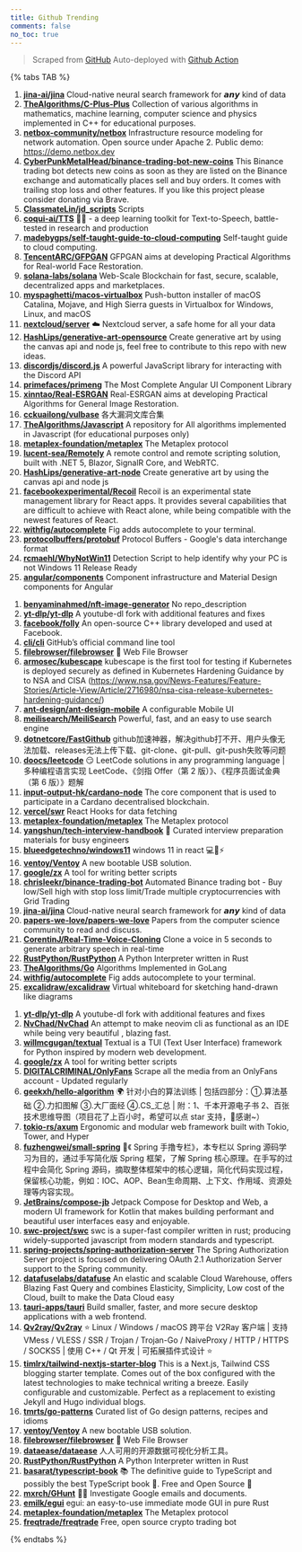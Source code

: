 ```yaml
---
title: Github Trending
comments: false
no_toc: true
---
```


> Scraped from [GitHub](https://github.com/trending)
Auto-deployed with [Github Action](https://docs.github.com/en/actions)

{% tabs TAB %}
<!-- tab Daily -->
1. [**jina-ai/jina**](https://github.com/jina-ai/jina)
Cloud-native neural search framework for 𝙖𝙣𝙮 kind of data
2. [**TheAlgorithms/C-Plus-Plus**](https://github.com/TheAlgorithms/C-Plus-Plus)
Collection of various algorithms in mathematics, machine learning, computer science and physics implemented in C++ for educational purposes.
3. [**netbox-community/netbox**](https://github.com/netbox-community/netbox)
Infrastructure resource modeling for network automation. Open source under Apache 2. Public demo: https://demo.netbox.dev
4. [**CyberPunkMetalHead/binance-trading-bot-new-coins**](https://github.com/CyberPunkMetalHead/binance-trading-bot-new-coins)
This Binance trading bot detects new coins as soon as they are listed on the Binance exchange and automatically places sell and buy orders. It comes with trailing stop loss and other features. If you like this project please consider donating via Brave.
5. [**ClassmateLin/jd_scripts**](https://github.com/ClassmateLin/jd_scripts)
Scripts
6. [**coqui-ai/TTS**](https://github.com/coqui-ai/TTS)
🐸💬 - a deep learning toolkit for Text-to-Speech, battle-tested in research and production
7. [**madebygps/self-taught-guide-to-cloud-computing**](https://github.com/madebygps/self-taught-guide-to-cloud-computing)
Self-taught guide to cloud computing.
8. [**TencentARC/GFPGAN**](https://github.com/TencentARC/GFPGAN)
GFPGAN aims at developing Practical Algorithms for Real-world Face Restoration.
9. [**solana-labs/solana**](https://github.com/solana-labs/solana)
Web-Scale Blockchain for fast, secure, scalable, decentralized apps and marketplaces.
10. [**myspaghetti/macos-virtualbox**](https://github.com/myspaghetti/macos-virtualbox)
Push-button installer of macOS Catalina, Mojave, and High Sierra guests in Virtualbox for Windows, Linux, and macOS
11. [**nextcloud/server**](https://github.com/nextcloud/server)
☁️ Nextcloud server, a safe home for all your data
12. [**HashLips/generative-art-opensource**](https://github.com/HashLips/generative-art-opensource)
Create generative art by using the canvas api and node js, feel free to contribute to this repo with new ideas.
13. [**discordjs/discord.js**](https://github.com/discordjs/discord.js)
A powerful JavaScript library for interacting with the Discord API
14. [**primefaces/primeng**](https://github.com/primefaces/primeng)
The Most Complete Angular UI Component Library
15. [**xinntao/Real-ESRGAN**](https://github.com/xinntao/Real-ESRGAN)
Real-ESRGAN aims at developing Practical Algorithms for General Image Restoration.
16. [**cckuailong/vulbase**](https://github.com/cckuailong/vulbase)
各大漏洞文库合集
17. [**TheAlgorithms/Javascript**](https://github.com/TheAlgorithms/Javascript)
A repository for All algorithms implemented in Javascript (for educational purposes only)
18. [**metaplex-foundation/metaplex**](https://github.com/metaplex-foundation/metaplex)
The Metaplex protocol
19. [**lucent-sea/Remotely**](https://github.com/lucent-sea/Remotely)
A remote control and remote scripting solution, built with .NET 5, Blazor, SignalR Core, and WebRTC.
20. [**HashLips/generative-art-node**](https://github.com/HashLips/generative-art-node)
Create generative art by using the canvas api and node js
21. [**facebookexperimental/Recoil**](https://github.com/facebookexperimental/Recoil)
Recoil is an experimental state management library for React apps. It provides several capabilities that are difficult to achieve with React alone, while being compatible with the newest features of React.
22. [**withfig/autocomplete**](https://github.com/withfig/autocomplete)
Fig adds autocomplete to your terminal.
23. [**protocolbuffers/protobuf**](https://github.com/protocolbuffers/protobuf)
Protocol Buffers - Google's data interchange format
24. [**rcmaehl/WhyNotWin11**](https://github.com/rcmaehl/WhyNotWin11)
Detection Script to help identify why your PC is not Windows 11 Release Ready
25. [**angular/components**](https://github.com/angular/components)
Component infrastructure and Material Design components for Angular
<!-- endtab -->
<!-- tab Weekly -->
1. [**benyaminahmed/nft-image-generator**](https://github.com/benyaminahmed/nft-image-generator)
No repo_description
2. [**yt-dlp/yt-dlp**](https://github.com/yt-dlp/yt-dlp)
A youtube-dl fork with additional features and fixes
3. [**facebook/folly**](https://github.com/facebook/folly)
An open-source C++ library developed and used at Facebook.
4. [**cli/cli**](https://github.com/cli/cli)
GitHub’s official command line tool
5. [**filebrowser/filebrowser**](https://github.com/filebrowser/filebrowser)
📂 Web File Browser
6. [**armosec/kubescape**](https://github.com/armosec/kubescape)
kubescape is the first tool for testing if Kubernetes is deployed securely as defined in Kubernetes Hardening Guidance by to NSA and CISA (https://www.nsa.gov/News-Features/Feature-Stories/Article-View/Article/2716980/nsa-cisa-release-kubernetes-hardening-guidance/)
7. [**ant-design/ant-design-mobile**](https://github.com/ant-design/ant-design-mobile)
A configurable Mobile UI
8. [**meilisearch/MeiliSearch**](https://github.com/meilisearch/MeiliSearch)
Powerful, fast, and an easy to use search engine
9. [**dotnetcore/FastGithub**](https://github.com/dotnetcore/FastGithub)
github加速神器，解决github打不开、用户头像无法加载、releases无法上传下载、git-clone、git-pull、git-push失败等问题
10. [**doocs/leetcode**](https://github.com/doocs/leetcode)
😏 LeetCode solutions in any programming language | 多种编程语言实现 LeetCode、《剑指 Offer（第 2 版）》、《程序员面试金典（第 6 版）》题解
11. [**input-output-hk/cardano-node**](https://github.com/input-output-hk/cardano-node)
The core component that is used to participate in a Cardano decentralised blockchain.
12. [**vercel/swr**](https://github.com/vercel/swr)
React Hooks for data fetching
13. [**metaplex-foundation/metaplex**](https://github.com/metaplex-foundation/metaplex)
The Metaplex protocol
14. [**yangshun/tech-interview-handbook**](https://github.com/yangshun/tech-interview-handbook)
💯 Curated interview preparation materials for busy engineers
15. [**blueedgetechno/windows11**](https://github.com/blueedgetechno/windows11)
windows 11 in react 💻🌈⚡
16. [**ventoy/Ventoy**](https://github.com/ventoy/Ventoy)
A new bootable USB solution.
17. [**google/zx**](https://github.com/google/zx)
A tool for writing better scripts
18. [**chrisleekr/binance-trading-bot**](https://github.com/chrisleekr/binance-trading-bot)
Automated Binance trading bot - Buy low/Sell high with stop loss limit/Trade multiple cryptocurrencies with Grid Trading
19. [**jina-ai/jina**](https://github.com/jina-ai/jina)
Cloud-native neural search framework for 𝙖𝙣𝙮 kind of data
20. [**papers-we-love/papers-we-love**](https://github.com/papers-we-love/papers-we-love)
Papers from the computer science community to read and discuss.
21. [**CorentinJ/Real-Time-Voice-Cloning**](https://github.com/CorentinJ/Real-Time-Voice-Cloning)
Clone a voice in 5 seconds to generate arbitrary speech in real-time
22. [**RustPython/RustPython**](https://github.com/RustPython/RustPython)
A Python Interpreter written in Rust
23. [**TheAlgorithms/Go**](https://github.com/TheAlgorithms/Go)
Algorithms Implemented in GoLang
24. [**withfig/autocomplete**](https://github.com/withfig/autocomplete)
Fig adds autocomplete to your terminal.
25. [**excalidraw/excalidraw**](https://github.com/excalidraw/excalidraw)
Virtual whiteboard for sketching hand-drawn like diagrams
<!-- endtab -->
<!-- tab Monthly -->
1. [**yt-dlp/yt-dlp**](https://github.com/yt-dlp/yt-dlp)
A youtube-dl fork with additional features and fixes
2. [**NvChad/NvChad**](https://github.com/NvChad/NvChad)
An attempt to make neovim cli as functional as an IDE while being very beautiful , blazing fast.
3. [**willmcgugan/textual**](https://github.com/willmcgugan/textual)
Textual is a TUI (Text User Interface) framework for Python inspired by modern web development.
4. [**google/zx**](https://github.com/google/zx)
A tool for writing better scripts
5. [**DIGITALCRIMINAL/OnlyFans**](https://github.com/DIGITALCRIMINAL/OnlyFans)
Scrape all the media from an OnlyFans account - Updated regularly
6. [**geekxh/hello-algorithm**](https://github.com/geekxh/hello-algorithm)
🌍 针对小白的算法训练 | 包括四部分：①.算法基础 ②.力扣图解 ③.大厂面经 ④.CS_汇总 | 附：1、千本开源电子书 2、百张技术思维导图（项目花了上百小时，希望可以点 star 支持，🌹感谢~）
7. [**tokio-rs/axum**](https://github.com/tokio-rs/axum)
Ergonomic and modular web framework built with Tokio, Tower, and Hyper
8. [**fuzhengwei/small-spring**](https://github.com/fuzhengwei/small-spring)
🌱《 Spring 手撸专栏》，本专栏以 Spring 源码学习为目的，通过手写简化版 Spring 框架，了解 Spring 核心原理。在手写的过程中会简化 Spring 源码，摘取整体框架中的核心逻辑，简化代码实现过程，保留核心功能，例如：IOC、AOP、Bean生命周期、上下文、作用域、资源处理等内容实现。
9. [**JetBrains/compose-jb**](https://github.com/JetBrains/compose-jb)
Jetpack Compose for Desktop and Web, a modern UI framework for Kotlin that makes building performant and beautiful user interfaces easy and enjoyable.
10. [**swc-project/swc**](https://github.com/swc-project/swc)
swc is a super-fast compiler written in rust; producing widely-supported javascript from modern standards and typescript.
11. [**spring-projects/spring-authorization-server**](https://github.com/spring-projects/spring-authorization-server)
The Spring Authorization Server project is focused on delivering OAuth 2.1 Authorization Server support to the Spring community.
12. [**datafuselabs/datafuse**](https://github.com/datafuselabs/datafuse)
An elastic and scalable Cloud Warehouse, offers Blazing Fast Query and combines Elasticity, Simplicity, Low cost of the Cloud, built to make the Data Cloud easy
13. [**tauri-apps/tauri**](https://github.com/tauri-apps/tauri)
Build smaller, faster, and more secure desktop applications with a web frontend.
14. [**Qv2ray/Qv2ray**](https://github.com/Qv2ray/Qv2ray)
⭐ Linux / Windows / macOS 跨平台 V2Ray 客户端 | 支持 VMess / VLESS / SSR / Trojan / Trojan-Go / NaiveProxy / HTTP / HTTPS / SOCKS5 | 使用 C++ / Qt 开发 | 可拓展插件式设计 ⭐
15. [**timlrx/tailwind-nextjs-starter-blog**](https://github.com/timlrx/tailwind-nextjs-starter-blog)
This is a Next.js, Tailwind CSS blogging starter template. Comes out of the box configured with the latest technologies to make technical writing a breeze. Easily configurable and customizable. Perfect as a replacement to existing Jekyll and Hugo individual blogs.
16. [**tmrts/go-patterns**](https://github.com/tmrts/go-patterns)
Curated list of Go design patterns, recipes and idioms
17. [**ventoy/Ventoy**](https://github.com/ventoy/Ventoy)
A new bootable USB solution.
18. [**filebrowser/filebrowser**](https://github.com/filebrowser/filebrowser)
📂 Web File Browser
19. [**dataease/dataease**](https://github.com/dataease/dataease)
人人可用的开源数据可视化分析工具。
20. [**RustPython/RustPython**](https://github.com/RustPython/RustPython)
A Python Interpreter written in Rust
21. [**basarat/typescript-book**](https://github.com/basarat/typescript-book)
📚 The definitive guide to TypeScript and possibly the best TypeScript book 📖. Free and Open Source 🌹
22. [**mxrch/GHunt**](https://github.com/mxrch/GHunt)
🕵️‍♂️ Investigate Google emails and documents.
23. [**emilk/egui**](https://github.com/emilk/egui)
egui: an easy-to-use immediate mode GUI in pure Rust
24. [**metaplex-foundation/metaplex**](https://github.com/metaplex-foundation/metaplex)
The Metaplex protocol
25. [**freqtrade/freqtrade**](https://github.com/freqtrade/freqtrade)
Free, open source crypto trading bot
<!-- endtab -->
{% endtabs %}

